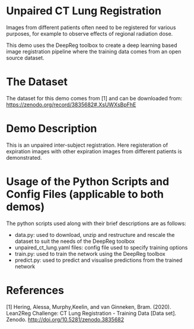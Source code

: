 # Unpaired CT Lung Registration

Images from different patients often need to be registered for various purposes, for
example to observe effects of regional radiation dose.

This demo uses the DeepReg toolbox to create a deep learning based image registration
pipeline where the training data comes from an open source dataset.

# The Dataset

The dataset for this demo comes from [1] and can be downloaded from:
https://zenodo.org/record/3835682#.XsUWXsBpFhE

# Demo Description

This is an unpaired inter-subject registration. Here registeration of expiration images
with other expiration images from different patients is demonstrated.

# Usage of the Python Scripts and Config Files (applicable to both demos)

The python scripts used along with their brief descriptions are as follows:

- data.py: used to download, unzip and restructure and rescale the dataset to suit the
  needs of the DeepReg toolbox
- unpaired_ct_lung.yaml files: config file used to specify training options
- train.py: used to train the network using the DeepReg toolbox
- predict.py: used to predict and visualise predictions from the trained network

# References

[1] Hering, Alessa, Murphy,Keelin, and van Ginneken, Bram. (2020). Lean2Reg Challenge:
CT Lung Registration - Training Data [Data set]. Zenodo.
http://doi.org/10.5281/zenodo.3835682
